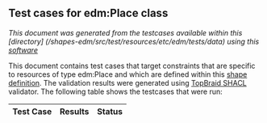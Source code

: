 
## Test cases for edm:Place class
_This document was generated from the testcases available within this [directory] (/shapes-edm/src/test/resources/etc/edm/tests/data) using this [software](/shapes-doc)_

This document contains test cases that target constraints that are specific to resources of type edm:Place and which are defined within this [shape definition](/shapes-edm/doc/shapes/Place.md). The validation results were generated using [TopBraid SHACL](http://github.com/TopQuadrant/shacl) validator.  The following table shows the testcases that were run:

| Test Case | Results | Status |
| :--- | ---: | :--: |

